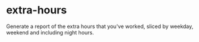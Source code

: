 # extra-hours
Generate a report of the extra hours that you've worked, sliced by weekday, weekend and including night hours.
